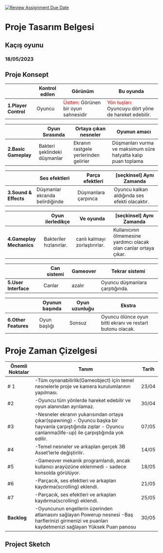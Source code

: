 [![Review Assignment Due Date](https://classroom.github.com/assets/deadline-readme-button-24ddc0f5d75046c5622901739e7c5dd533143b0c8e959d652212380cedb1ea36.svg)](https://classroom.github.com/a/gTiETg9a)
# Proje Tasarım Belgesi

## Kaçış oyunu
### <font>18/05/2023</font>

## Proje Konsept

|| Kontrol edilen | Görünüm | Bu oyunda |
|-| ---------- | ------------ | ------------ |
|**1.Player Control**| <font color="red"></font>Oyuncu | <font color="red">Üstten:</font> Görünen bir oyun sahnesidir  | <font color="red">Yön tuşları:</font> Oyuncuyu dört yöne de hareket edebilir. |



|| Oyun Sırasında | Ortaya çıkan nesneler | Oyunun amacı |
|-| ---------- | ------------ | ------------ |
|**2.Basic Gameplay**| Bakteri şeklindeki düşmanlar | Ekranın rastgele yerlerinden gelirler | Düşmanları vurma ve maksimum süre hatyatta kalıp puan toplama |



|| Ses efektleri | Parça efektleri | [seçkinsel] Aynı Zamanda |
|-| ---------- | ------------ | ------------ |
|**3.Sound & Effects**| Düşmanlar ekranda belirdiğinde| Düşmanlara çarpınca | Oyuncu kalkan aldığında ses efekti olacaktır. |



|| Oyun ilerledikçe | Ve oyunda | [seçkinsel] Aynı Zamanda |
|-| ---------- | ------------ | ------------ |
|**4.Gameplay Mechanics**| Bakteriler hızlanırlar.| canlı kalmayı zorlaştırırlar. | Kullanıcının ölmemesine yardımcı olacak olan canlar ortaya çıkar. |



|| Can sistemi | Gameover | Tekrar sistemi |
|-| ---------- | ------------ | ------------ |
|**5.User Interface**| Canlar | azalır | Oyuncu düşmanlara çarptığında. |


|| Oyunun başında | Oyun uzunluğu | Ekstra |
|-| ---------- | ------------ | ------------ |
|**6.Other Features**| Oyun  başlığı  | Sonsuz | Oyuncu ölünce oyun bitti ekranı ve restart butonu olacak. |



# Proje Zaman Çizelgesi

| Önemli Noktalar | Tanım | Tarih |
|---------------- | ----- | ----- |
|# 1 | -Tüm oynanabilirlik(Gameobject) için temel nesnelerle proje ve kamera kurulumlarının yapılması. | 23/04 |
|#2  | -Oyuncu tüm yönlerde hareket edebilir ve oyun alanından ayrılamaz. | 30/04 | 
|#3  | -Nesneler ekranın yukarısından ortaya çıkar(spawning) - Oyuncu başka bir hayvanla çarpıştığında zıplar - Oyuncu canlanma(life-up) ile çarpıştığında yok edilir.| 07/05 |
|#4  | -Temel nesneler ve arkaplan gerçek 3B Asset’lerle değiştirilir.| 14/05 |
|#5  | -Gameover mekanik programlandı, ancak kullanıcı arayüzüne eklenmedi - sadece konsolda görülüyor.| 18/05 |
|#6  | -Parçacık, ses efektleri ve arkaplan kaydırma(scrolling) eklendi.| 21/05 |
|#7  | -Parçacık, ses efektleri ve arkaplan kaydırma(scrolling) eklendi.| 25/05 |
|**Backlog**  | -Oyuncunun engellerin üzerinden atlamasını sağlayan Powerup nesnesi -Baş harflerinizi girmenizi ve puanları kaydetmenizi sağlayan Yüksek Puan panosu| 30/05 |


## Project Sketch


